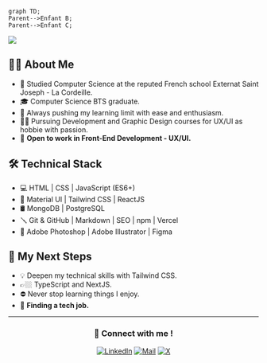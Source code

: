 ```mermaid
graph TD;
Parent-->Enfant B;
Parent-->Enfant C;
```

<img src="https://i.imgur.com/cJh0rmo.png" />

## 👨‍💻 About Me
- 🏫 Studied Computer Science at the reputed French school Externat Saint Joseph - La Cordeille.
- 🎓 Computer Science BTS graduate.
- 🧠 Always pushing my learning limit with ease and enthusiasm.
- ✍🏻 Pursuing Development and Graphic Design courses for UX/UI as hobbie with passion.
- 💼 **Open to work in Front-End Development - UX/UI.**

## 🛠️ Technical Stack
- 💻 HTML | CSS | JavaScript (ES6+)
- 🚀 Material UI | Tailwind CSS | ReactJS
- 🛢️ MongoDB | PostgreSQL
- 🪛 Git & GitHub | Markdown | SEO | npm | Vercel
- 🎨 Adobe Photoshop | Adobe Illustrator | Figma

## 🎯 My Next Steps
- 💡 Deepen my technical skills with Tailwind CSS.
- 👉🏼 TypeScript and NextJS.
- ⛔ Never stop learning things I enjoy.
- 🤝 **Finding a tech job.**

---

<h3 align="center">📍 Connect with me !</h3>
<p align="center">
  <a href="https://www.linkedin.com/in/mcraylet/"><img alt="LinkedIn" src="https://img.shields.io/badge/LinkedIn-Maxime%20Raylet-blue?style=flat-square&logo=linkedin"></a>
  <a href="mailto:mcraylet@gmail.com"><img alt="Mail" src="https://img.shields.io/badge/Email-mcraylet@gmail.com-blue?style=flat-square&logo=gmail"></a>
  <a href="https://twitter.com/mcrcoding/"><img alt="X" src="https://img.shields.io/badge/Twitter%20(X)-mcrcoding-blue?style=flat-square&logo=x"></a>
</p>
